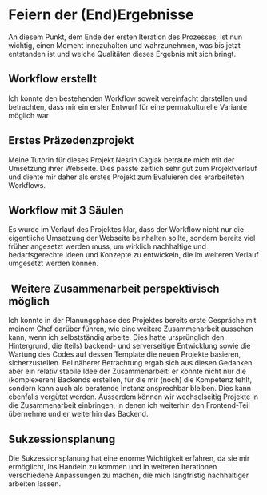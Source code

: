 # Feiern der (End)Ergebnisse

An diesem Punkt, dem Ende der ersten Iteration des Prozesses, ist nun wichtig, einen Moment innezuhalten und wahrzunehmen, was bis jetzt entstanden ist und welche Qualitäten dieses Ergebnis mit sich bringt.

## Workflow erstellt

Ich konnte den bestehenden Workflow soweit vereinfacht darstellen und betrachten, dass mir ein erster Entwurf für eine permakulturelle Variante möglich war

## Erstes Präzedenzprojekt

Meine Tutorin für dieses Projekt Nesrin Caglak betraute  mich mit der Umsetzung ihrer Webseite. Dies passte zeitlich sehr gut zum Projektverlauf und diente mir daher als erstes Projekt zum Evaluieren des erarbeiteten Workflows.

## Workflow mit 3 Säulen

Es wurde im Verlauf des Projektes klar, dass der Workflow nicht nur die eigentliche Umsetzung der Webseite beinhalten sollte, sondern bereits viel früher angesetzt werden muss, um wirklich nachhaltige und bedarfsgerechte Ideen und Konzepte zu entwickeln, die im weiteren Verlauf umgesetzt werden können.

##  Weitere Zusammenarbeit perspektivisch möglich

Ich konnte in der Planungsphase des Projektes bereits erste Gespräche mit meinem Chef darüber führen, wie eine weitere Zusammenarbeit aussehen kann, wenn ich selbstständig arbeite. Dies hatte ursprünglich den Hintergrund, die (teils) backend- und serverseitige Entwicklung sowie die Wartung des Codes auf dessen Template die neuen Projekte basieren, sicherzustellen. Bei näherer Betrachtung ergab sich aus diesen Gedanken aber ein relativ stabile Idee der Zusammenarbeit: er könnte nicht nur die (komplexeren) Backends erstellen, für die mir (noch) die Kompetenz fehlt, sondern kann auch als beratende Instanz ansprechbar bleiben. Dies kann ebenfalls vergütet werden. Ausserdem können wir wechselseitig Projekte in die Zusammenarbeit einbringen, in denen ich weiterhin den Frontend-Teil übernehme und er weiterhin das Backend.

## Sukzessionsplanung

Die Sukzessionsplanung hat eine enorme Wichtigkeit erfahren, da sie mir ermöglicht, ins Handeln zu kommen und in weiteren Iterationen verschiedene Anpassungen zu machen, die mich langfristig nachhaltiger arbeiten lassen.
